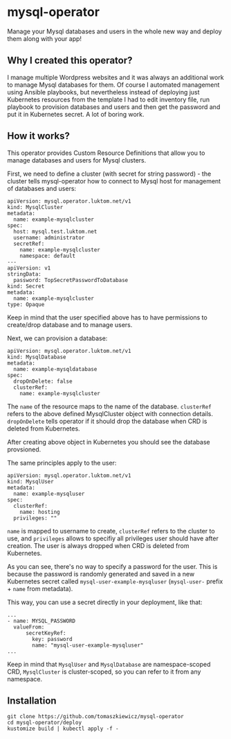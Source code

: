 # mysql-operator

Manage your Mysql databases and users in the whole new way and deploy them along with your app!

## Why I created this operator?

I manage multiple Wordpress websites and it was always an additional work to manage Mysql databases for them.
Of course I automated management using Ansible playbooks, but nevertheless instead of deploying just Kubernetes resources from the template I had to edit inventory file, run playbook to provision databases and users and then get the password and put it in Kubernetes secret. A lot of boring work.

## How it works?

This operator provides Custom Resource Definitions that allow you to manage databases and users for Mysql clusters.

First, we need to define a cluster (with secret for string password) - the cluster tells mysql-operator how to connect to Mysql host for management of databases and users:

```
apiVersion: mysql.operator.luktom.net/v1
kind: MysqlCluster
metadata:
  name: example-mysqlcluster
spec:
  host: mysql.test.luktom.net
  username: administrator
  secretRef:
    name: example-mysqlcluster
    namespace: default
---
apiVersion: v1
stringData:
  password: TopSecretPasswordToDatabase
kind: Secret
metadata:
  name: example-mysqlcluster
type: Opaque
```

Keep in mind that the user specified above has to have permissions to create/drop database and to manage users.

Next, we can provision a database:

```
apiVersion: mysql.operator.luktom.net/v1
kind: MysqlDatabase
metadata:
  name: example-mysqldatabase
spec:
  dropOnDelete: false
  clusterRef:
    name: example-mysqlcluster
```

The `name` of the resource maps to the name of the database.
`clusterRef` refers to the above defined MysqlCluster object with connection details.
`dropOnDelete` tells operator if it should drop the database when CRD is deleted from Kubernetes.

After creating above object in Kubernetes you should see the database provsioned.

The same principles apply to the user:

```
apiVersion: mysql.operator.luktom.net/v1
kind: MysqlUser
metadata:
  name: example-mysqluser
spec:
  clusterRef:
    name: hosting
  privileges: ""
```

`name` is mapped to username to create, `clusterRef` refers to the cluster to use, and `privileges` allows to specifiy all privileges user should have after creation.
The user is always dropped when CRD is deleted from Kubernetes.

As you can see, there's no way to specify a password for the user. This is because the password is randomly generated and saved in a new Kubernetes secret called `mysql-user-example-mysqluser` (`mysql-user-` prefix + `name` from metadata).

This way, you can use a secret directly in your deployment, like that:

```
...
- name: MYSQL_PASSWORD
  valueFrom:
      secretKeyRef:
        key: password
        name: "mysql-user-example-mysqluser"
...
```

Keep in mind that `MysqlUser` and `MysqlDatabase` are namespace-scoped CRD, `MysqlCluster` is cluster-scoped, so you can refer to it from any namespace.

## Installation

```
git clone https://github.com/tomaszkiewicz/mysql-operator
cd mysql-operator/deploy
kustomize build | kubectl apply -f -
```